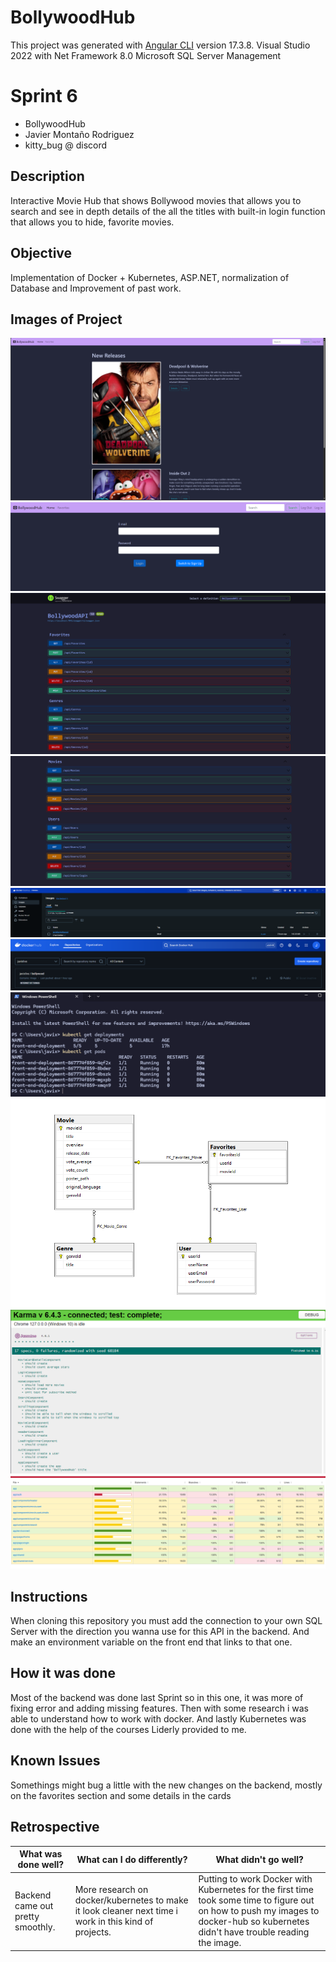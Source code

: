 # BollywoodHub

This project was generated with [Angular CLI](https://github.com/angular/angular-cli) version 17.3.8.
Visual Studio 2022 with Net Framework 8.0
Microsoft SQL Server Management

# Sprint 6

* BollywoodHub
* Javier Montaño Rodriguez
* kitty_bug @ discord

## Description

Interactive Movie Hub that shows Bollywood movies that allows you to search and see in depth details of the all the titles with built-in login function that allows you to hide, favorite movies.

## Objective

Implementation of Docker + Kubernetes, ASP.NET, normalization of Database and Improvement of past work.

## Images of Project

![1](imgs/website.png)
![2](imgs/login.png)
![3](imgs/api_1.png)
![4](imgs/api_2.png)
![5](imgs/docker_1.png)
![6](imgs/docker_2.png)
![7](imgs/kubectl.png)
![8](imgs/sql_relation.png)
![9](imgs/Karma_test.png)
![10](imgs/Karma_test_coverage.png)


## Instructions

When cloning this repository you must add the connection to your own SQL Server with the direction you wanna use for this API in the backend.
And make an environment variable on the front end that links to that one.



## How it was done

Most of the backend was done last Sprint so in this one, it was more of fixing error and adding missing features. 
Then with some research i was able to understand how to work with docker. And lastly Kubernetes was done with the help of the courses Liderly provided to me.

## Known Issues

Somethings might bug a little with the new changes on the backend, mostly on the favorites section and some details in the cards

## Retrospective

| What was done well? | What can I do differently? | What didn't go well? |
------------------|----------------------------|-----------------------
| Backend came out pretty smoothly. | More research on docker/kubernetes to make it look cleaner next time i work in this kind of projects. | Putting to work Docker with Kubernetes for the first time took some time to figure out on how to push my images to docker-hub so kubernetes didn't have trouble reading the image.